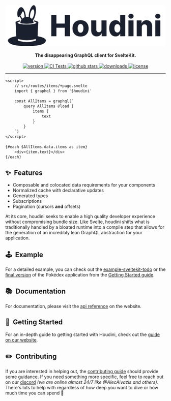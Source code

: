 <div align="center">
  <picture>
    <source media="(prefers-color-scheme: dark)" srcset=".github/assets/logo_l.svg">
    <img style="max-height:140px" alt="Houdini's logo (dark or light)" src=".github/assets/logo_d.svg">
  </picture>

  <br />
  <br />

  <strong>
    The disappearing GraphQL client for SvelteKit.
  </strong>
  <br />
  <br />
  <a href="https://npmjs.org/package/houdini">
    <img src="https://img.shields.io/npm/v/houdini.svg" alt="version" />
  </a>
  <a href="https://github.com/HoudiniGraphql/houdini/actions">
    <img src="https://github.com/HoudiniGraphql/houdini/actions/workflows/tests.yml/badge.svg" alt="CI Tests" />
  </a>
  <a href="https://github.com/HoudiniGraphql/houdini">
    <img src="https://img.shields.io/github/stars/HoudiniGraphql/houdini.svg?label=stars" alt="github stars" />
  </a>
  <a href="https://npmjs.org/package/houdini">
    <img src="https://img.shields.io/npm/dm/houdini.svg" alt="downloads" />
  </a>
  <a href="https://github.com/HoudiniGraphql/houdini/blob/main/LICENSE">
    <img src="https://img.shields.io/github/license/HoudiniGraphql/houdini.svg?maxAge=2592000" alt="license" />
  </a>
</div>

----

```svelte
<script>
    // src/routes/items/+page.svelte
    import { graphql } from '$houdini'

    const AllItems = graphql(`
        query AllItems @load {
            items {
                text
            }
        }
    `)
</script>

{#each $AllItems.data.items as item}
    <div>{item.text}</div>
{/each}
```

## ✨&nbsp;&nbsp;Features

-   Composable and colocated data requirements for your components
-   Normalized cache with declarative updates
-   Generated types
-   Subscriptions
-   Pagination (cursors **and** offsets)

At its core, houdini seeks to enable a high quality developer experience
without compromising bundle size. Like Svelte, houdini shifts what is
traditionally handled by a bloated runtime into a compile step that allows
for the generation of an incredibly lean GraphQL abstraction for your application.

## 🕹&nbsp;&nbsp;Example

For a detailed example, you can check out the [example-sveltekit-todo](https://github.com/HoudiniGraphql/example-sveltekit-todo) or the [final version](https://github.com/HoudiniGraphql/intro/tree/final) of the 
Pokédex application from the [Getting Started guide](https://www.houdinigraphql.com/intro). 

## 📚&nbsp;&nbsp;Documentation

For documentation, please visit the [api reference](https://www.houdinigraphql.com/api) on the website.

## 🚀&nbsp;&nbsp;Getting Started

For an in-depth guide to getting started with Houdini, check out the [guide on our website](https://www.houdinigraphql.com/intro).

## ✏️&nbsp;&nbsp;Contributing

If you are interested in helping out, the [contributing guide](https://www.houdinigraphql.com/guides/contributing) should provide some guidance. If you need something more specific, feel free to reach out on our [discord](https://discord.gg/Gd8vfvxpsD) _(we are online almost 24/7 like @AlecAivazis and others)_. There's lots to help with regardless of how deep you want to dive or how much time you can spend 🙂

